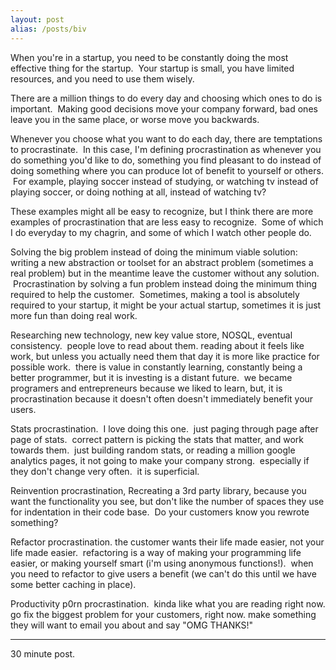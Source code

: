 ```yaml
---
layout: post
alias: /posts/biv
---
```

When you're in a startup, you need to be constantly doing the most effective thing for the startup. &nbsp;Your startup is small, you have limited resources, and you need to use them wisely.

There are a million things to do every day and choosing which ones to do is important. &nbsp;Making good decisions move your company forward, bad ones leave you in the same place, or worse move you backwards.

Whenever you choose what you want to do each day, there are temptations to procrastinate. &nbsp;In this case, I'm defining procrastination as whenever you do something you'd like to do, something you find pleasant to do instead of doing something where you can produce lot of benefit to yourself or others. &nbsp;For example, playing soccer instead of studying, or watching tv instead of playing soccer, or doing nothing at all, instead of watching tv?

These examples might all be easy to recognize, but I think there are more examples of procrastination that are less easy to recognize. &nbsp;Some of which I do everyday to my chagrin, and some of which I watch other people do.

Solving the big problem instead of doing the minimum viable solution: writing a new abstraction or toolset for an abstract problem (sometimes a real problem) but in the meantime leave the customer without any solution. &nbsp;Procrastination by solving a fun problem instead doing the minimum thing required to help the customer. &nbsp;Sometimes, making a tool is absolutely required to your startup, it might be your actual startup, sometimes it is just more fun than doing real work.

Researching new technology, new key value store, NOSQL, eventual consistency. &nbsp;people love to read about them. reading about it feels like work, but unless you actually need them that day it is more like practice for possible work. &nbsp;there is value in constantly learning, constantly being a better programmer, but it is investing is a distant future. &nbsp;we became programers and entrepreneurs because we liked to learn, but, it is procrastination because it doesn't often doesn't immediately benefit your users.

Stats procrastination. &nbsp;I love doing this one. &nbsp;just paging through page after page of stats. &nbsp;correct pattern is picking the stats that matter, and work towards them. &nbsp;just building random stats, or reading a million google analytics pages, it not going to make your company strong. &nbsp;especially if they don't change very often. &nbsp;it is superficial.&nbsp;

Reinvention procrastination, Recreating a 3rd party library, because&nbsp;you want the functionality you see, but don't like the number of&nbsp;spaces they use for indentation in their code base. &nbsp;Do your customers know you rewrote something?

Refactor procrastination. the customer wants their life made easier, not your life made easier. &nbsp;refactoring is a way of making your programming life easier, or making yourself smart (i'm using anonymous functions!). &nbsp;when you need to refactor to give users a benefit (we can't do this until we have some better caching in place). &nbsp;

Productivity p0rn procrastination. &nbsp;kinda like what you are reading right now. go fix the biggest problem for your customers, right now. make something they will want to email you about and say "OMG THANKS!"

----

30 minute post.&nbsp;

